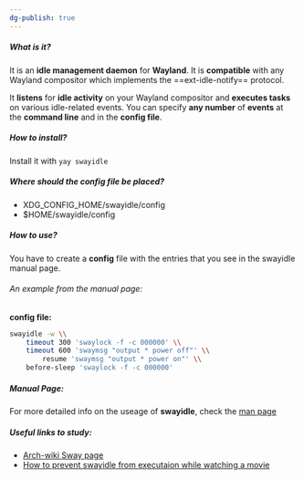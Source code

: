 ```yaml
---
dg-publish: true
---
```

##### What is it?
It is an **idle management daemon** for **Wayland**. It is **compatible** with any Wayland compositor which implements the ==ext-idle-notify== protocol. 

It **listens** for **idle activity** on your Wayland compositor and **executes tasks** on various idle-related events. You can specify **any number** of **events** at the **command line** and in the **config file**.
##### How to install?
Install it with `yay swayidle`

##### Where should the config file be placed?
- XDG_CONFIG_HOME/swayidle/config
- $HOME/swayidle/config

##### How to use?
You have to create a **config** file with the entries that you see in the swayidle manual page.

###### An example from the manual page:
**config file:**
```bash
swayidle -w \\
	timeout 300 'swaylock -f -c 000000' \\
	timeout 600 'swaymsg "output * power off"' \\
		resume 'swaymsg "output * power on"' \\
	before-sleep 'swaylock -f -c 000000'
```

##### Manual Page:
For more detailed info on the useage of **swayidle**, check the [man page](https://github.com/swaywm/swayidle/blob/master/swayidle.1.scd)

##### Useful links to study:
- [Arch-wiki Sway page](https://wiki.archlinux.org/title/Sway)
- [How to prevent swayidle from executaion while watching a movie](https://stackoverflow.com/questions/68694093/how-to-prevent-swayidle-from-execution-while-watching-a-film)



